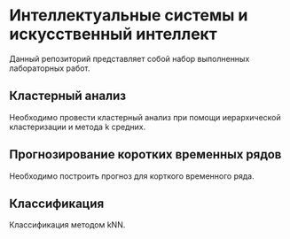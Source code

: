 # Интеллектуальные системы и искусственный интеллект
Данный репозиторий представляет собой набор выполненных лабораторных работ.

## Кластерный анализ
Необходимо провести кластерный анализ при помощи иерархической кластеризации и метода k средних.

## Прогнозирование коротких временных рядов
Необходимо построить прогноз для корткого временного ряда.

## Классификация
Классификация методом kNN.